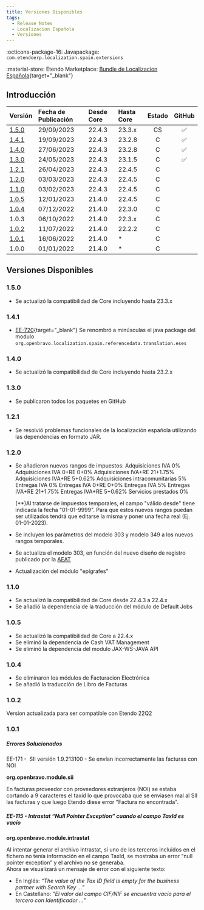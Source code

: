 ```yaml
---
title: Versiones Disponibles
tags:
  - Release Notes
  - Localizacion Española
  - Versiones
---
```

:octicons-package-16: Javapackage: `com.etendoerp.localization.spain.extensions`

:material-store: Etendo Marketplace:  [Bundle de Localizacion Española](https://marketplace.etendo.cloud/#/product-details?module=003B475055DD421B9483B5BE15AA48C5){target="_blank"}

## Introducción

| Versión | Fecha de Publicación | Desde Core | Hasta Core | Estado | GitHub|
| :--- | :--- | :--- | :--- | :---: | :---: |
| [1.5.0](/whats-new/release-notes/etendo-classic/bundles/spain-localization/release-notes/#150) | 29/09/2023 | 22.4.3 | 23.3.x | CS | :white_check_mark:|
| [1.4.1](/whats-new/release-notes/etendo-classic/bundles/spain-localization/release-notes/#141) | 19/09/2023 | 22.4.3 | 23.2.8 | C  | :white_check_mark:|
| [1.4.0](/whats-new/release-notes/etendo-classic/bundles/spain-localization/release-notes/#140) | 27/06/2023 | 22.4.3 | 23.2.8 | C  | :white_check_mark:|
| [1.3.0](/whats-new/release-notes/etendo-classic/bundles/spain-localization/release-notes/#130) | 24/05/2023 | 22.4.3 | 23.1.5 | C  | :white_check_mark:|
| [1.2.1](/whats-new/release-notes/etendo-classic/bundles/spain-localization/release-notes/#121) | 26/04/2023 | 22.4.3 | 22.4.5 | C  |                   |
| [1.2.0](/whats-new/release-notes/etendo-classic/bundles/spain-localization/release-notes/#120)| 03/03/2023 | 22.4.3 | 22.4.5 | C  |                   |
| [1.1.0](/whats-new/release-notes/etendo-classic/bundles/spain-localization/release-notes/#110) | 03/02/2023 | 22.4.3 | 22.4.5 | C  |                   |
| [1.0.5](/whats-new/release-notes/etendo-classic/bundles/spain-localization/release-notes/#105) | 12/01/2023 | 21.4.0 | 22.4.5 | C  |                   |
| [1.0.4](/whats-new/release-notes/etendo-classic/bundles/spain-localization/release-notes/#104) | 07/12/2022 | 21.4.0 | 22.3.0 | C  |                   |
| 1.0.3 | 06/10/2022 | 21.4.0 | 22.3.x | C  |                   |
| [1.0.2](/whats-new/release-notes/etendo-classic/bundles/spain-localization/release-notes/#102) | 11/07/2022 | 21.4.0 | 22.2.2 | C  |                   |
| [1.0.1](/whats-new/release-notes/etendo-classic/bundles/spain-localization/release-notes/#101) | 16/06/2022 | 21.4.0 | \*     | C  |                   |
| 1.0.0 | 01/01/2022 | 21.4.0 | \*     | C  |                   |


## Versiones Disponibles

### 1.5.0
- Se actualizó la compatibilidad de Core incluyendo hasta 23.3.x
### 1.4.1
- [EE-720](https://github.com/etendosoftware/com.etendoerp.localization.spain.extensions/issues/2){target="\_blank"} Se renombró a minúsculas el java package del modulo `org.openbravo.localization.spain.referencedata.translation.eses` 
### 1.4.0
- Se actualizó la compatibilidad de Core incluyendo hasta 23.2.x
### 1.3.0
- Se publicaron todos los paquetes en GitHub
### 1.2.1
- Se resolvió problemas funcionales de la localización española utilizando las dependencias en formato JAR.

### 1.2.0
- Se añadieron nuevos rangos de impuestos:
	Adquisiciones IVA 0%
  Adquisiciones IVA 0+RE 0+0%
  Adquisiciones IVA+RE 21+1.75%
  Adquisiciones IVA+RE 5+0.62%
  Adquisiciones intracomunitarias 5%
  Entregas IVA 0%
  Entregas IVA 0+RE 0+0%
  Entregas IVA 5%
  Entregas IVA+RE 21+1.75%
  Entregas IVA+RE 5+0.62% 
  Servicios prestados 0%
  
  (**)Al tratarse de impuestos temporales, el campo "válido desde" tiene indicada la fecha "01-01-9999". Para que estos nuevos rangos puedan ser utilizados tendrá que editarse la misma y poner una fecha real (Ej. 01-01-2023).
  
- Se incluyen los parámetros del modelo 303 y modelo 349 a los nuevos rangos temporales.

- Se actualiza el modelo 303, en función del nuevo diseño de registro publicado por la [AEAT](https://sede.agenciatributaria.gob.es/Sede/ayuda/disenos-registro/modelos-300-399.html)

- Actualización del módulo "epígrafes"

### 1.1.0
- Se actualizó la compatibilidad de Core desde 22.4.3 a 22.4.x
- Se añadió la dependencia de la traducción del módulo de Default Jobs

### 1.0.5
- Se actualizó la compatibilidad de Core a 22.4.x
- Se eliminó la dependencia de Cash VAT Management
- Se eliminó la dependencia del modulo JAX-WS-JAVA API

### 1.0.4
- Se eliminaron los módulos de Facturacion Electrónica
- Se añadió la traducción de Libro de Facturas 


### 1.0.2

Version actualizada para ser compatible con Etendo 22Q2

### 1.0.1

##### Errores Solucionados

EE-171 -  SII versión 1.9.213100 - Se envían incorrectamente las facturas con NOI

**org.openbravo.module.sii**

En facturas proveedor con proveedores extranjeros (NOI) se estaba cortando a 9 caracteres el taxid lo que provocaba que se enviasen mal al SII las facturas y que luego Etendo diese error "Factura no encontrada".

##### EE-115 - **Intrastat “Null Pointer Exception” cuando el campo TaxId es vacío**

**org.openbravo.module.intrastat**

Al intentar generar el archivo Intrastat, si uno de los terceros incluidos en el fichero no tenía información en el campo TaxId, se mostraba un error “null pointer exception” y el archivo no se generaba.  
Ahora se visualizará un mensaje de error con el siguiente texto:

-   En Inglés: *“The value of the Tax ID field is empty for the business partner with Search Key ...”*
-   En Castellano: *"El valor del campo CIF/NIF se encuentra vacío para el tercero con Identificador ..."*

